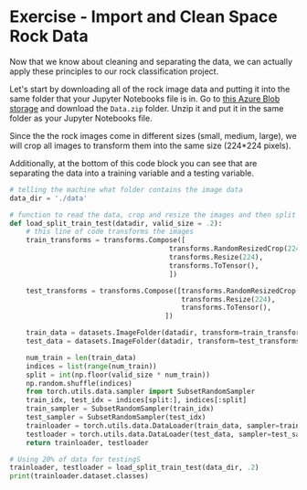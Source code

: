 # Exercise - Import and Clean Space Rock Data

Now that we know about cleaning and separating the data, we can actually apply these principles to our rock classification project.

Let's start by downloading all of the rock image data and putting it into the same folder that your Jupyter Notebooks file is in. Go to [this Azure Blob storage](https://portal.azure.com/#blade/Microsoft_Azure_Storage/ContainerMenuBlade/overview/storageAccountId/%2Fsubscriptions%2F4c3c2dd8-b391-4b47-9ba2-57f760bf278c%2FresourceGroups%2FNASA-Learn%2Fproviders%2FMicrosoft.Storage%2FstorageAccounts%2Fnasadata/path/nasarocks/etag/%220x8D817FE9313AD8B%22/defaultEncryptionScope/%24account-encryption-key/denyEncryptionScopeOverride//defaultId//publicAccessVal/Container) and download the `Data.zip` folder. Unzip it and put it in the same folder as your Jupyter Notebooks file.

Since the the rock images come in different sizes (small, medium, large), we will crop all images to transform them into the same size (224*224 pixels).

Additionally, at the bottom of this code block you can see that are separating the data into a training variable and a testing variable.

```python
# telling the machine what folder contains the image data
data_dir = './data'

# function to read the data, crop and resize the images and then split it into test and train chunks
def load_split_train_test(datadir, valid_size = .2):
    # this line of code transforms the images
    train_transforms = transforms.Compose([
                                       transforms.RandomResizedCrop(224),
                                       transforms.Resize(224),
                                       transforms.ToTensor(),
                                       ])

    test_transforms = transforms.Compose([transforms.RandomResizedCrop(224),
                                          transforms.Resize(224),
                                          transforms.ToTensor(),
                                      ])

    train_data = datasets.ImageFolder(datadir, transform=train_transforms)
    test_data = datasets.ImageFolder(datadir, transform=test_transforms)

    num_train = len(train_data)
    indices = list(range(num_train))
    split = int(np.floor(valid_size * num_train))
    np.random.shuffle(indices)
    from torch.utils.data.sampler import SubsetRandomSampler
    train_idx, test_idx = indices[split:], indices[:split]
    train_sampler = SubsetRandomSampler(train_idx)
    test_sampler = SubsetRandomSampler(test_idx)
    trainloader = torch.utils.data.DataLoader(train_data, sampler=train_sampler, batch_size=16)
    testloader = torch.utils.data.DataLoader(test_data, sampler=test_sampler, batch_size=16)
    return trainloader, testloader

# Using 20% of data for testingS
trainloader, testloader = load_split_train_test(data_dir, .2)
print(trainloader.dataset.classes)
```
